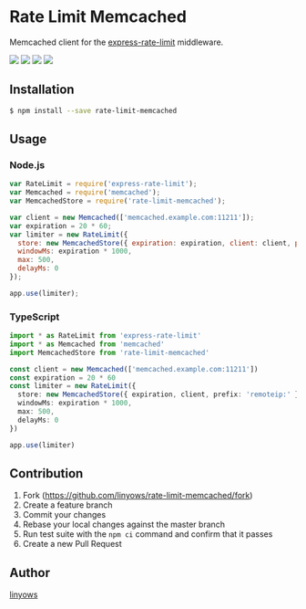 Rate Limit Memcached
====================

Memcached client for the [express-rate-limit](https://github.com/nfriedly/express-rate-limit) middleware.

<a href="https://www.npmjs.com/package/rate-limit-memcached" title="npm"><img src="http://img.shields.io/npm/v/rate-limit-memcached.svg?style=flat-square"></a>
<a href="https://travis-ci.org/linyows/rate-limit-memcached" title="travis"><img src="https://img.shields.io/travis/linyows/rate-limit-memcached.svg?style=flat-square"></a>
<a href="https://coveralls.io/github/linyows/rate-limit-memcached" title="coveralls"><img src="https://img.shields.io/coveralls/linyows/rate-limit-memcached.svg?style=flat-square"></a>
<a href="https://github.com/linyows/rate-limit-memcached/blob/master/MIT-LICENSE" title="MIT License"><img src="https://img.shields.io/badge/license-MIT-blue.svg?style=flat-square"></a>

Installation
------------

```sh
$ npm install --save rate-limit-memcached
```

Usage
-----

### Node.js

```js
var RateLimit = require('express-rate-limit');
var Memcached = require('memcached');
var MemcachedStore = require('rate-limit-memcached');

var client = new Memcached(['memcached.example.com:11211']);
var expiration = 20 * 60;
var limiter = new RateLimit({
  store: new MemcachedStore({ expiration: expiration, client: client, prefix: 'remoteip:' }),
  windowMs: expiration * 1000,
  max: 500,
  delayMs: 0
});

app.use(limiter);
```

### TypeScript

```ts
import * as RateLimit from 'express-rate-limit'
import * as Memcached from 'memcached'
import MemcachedStore from 'rate-limit-memcached'

const client = new Memcached(['memcached.example.com:11211'])
const expiration = 20 * 60
const limiter = new RateLimit({
  store: new MemcachedStore({ expiration, client, prefix: 'remoteip:' }),
  windowMs: expiration * 1000,
  max: 500,
  delayMs: 0
})

app.use(limiter)
```

Contribution
------------

1. Fork (https://github.com/linyows/rate-limit-memcached/fork)
1. Create a feature branch
1. Commit your changes
1. Rebase your local changes against the master branch
1. Run test suite with the `npm ci` command and confirm that it passes
1. Create a new Pull Request

Author
------

[linyows](https://github.com/linyows)
